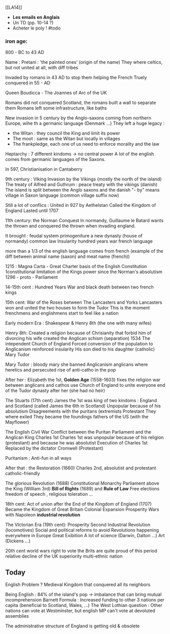 [[LA14]]
- **Les emails en Anglais**
- Un TD (pp. 10-14 ?)
- Acheter le poly ! #todo

### iron age:
800 - BC to 43 AD

Name : Pretani : 'the painted ones' (origin of the name)
They where celtics, but not united at all, with diff tribes

Invaded by romans in 43 AD to stop them helping the French 
Truely conquered in 55 - AD

Queen Boudicca  - The Joannes of Arc of the UK

Romans did not conquered Scotland, the romans built a wall to separate them
Romans left some infrastructure, like baths

New invasion in 5 century by the Anglo-saxons coming from northern Europe, wihe th a germanic language (Denmark ...)
They left a huge legacy :
- the Witan : they council the King and limit its power
- The moot : same as the Witan but locally in villages
- The frankpledge, each one of us need to enforce morality and the law
 

 Heptarchy :  7 different kindoms -> no central power
 A lot of the english comes from germanic languages of the Saxons.
 
In 597, Christianisation in Cantaberry

9th century : Viking Invasion by the Vikings (mostly the north of the island)
The treaty of Alfred and Guthrum : peace treaty with the vikings (danish)
	The island is split between the Anglo saxons and the danish
	"- by" means village in Saxon language (common village suffix now)

Still a lot of conflics :
	United in 927 by Aethelstan
	Called the Kingdom of England
	Lasted until 1707

11th century: the Norman Conquest
In normandy, Guillaume le Batard wants the thrown and conquered the thrown when invading england.

It brought :
	feudal system
	primogeniture
	a new dynasty (house of normandy)
	common law
	Insularity
	hundred years war
	french language

more than a 1/3 of the english language comes from french (example of the diff between animal name (saxon) and meat name (french))

1215 : Magna Carta - Great Charter 
	basis of the English Constitution
	1constitutional limitation of the Kings power since the Norman's absolutism
1296 - proto - Parliament

14-15th cent : Hundred Years War and black death
	between two french kings

15th cent: War of the Roses
	between The Lancasters and Yorks
	Lancasters won and united the two houses to form the Tudor
	This is the moment frenchmens and englishmens start to feel like a nation

Early modern Era : Shakespear & Henry 8th (the one with many wifes)

Henry  8th:
	Created a religion because of Chrisianity that forbid him of divorcing his wife
	created the Anglican schism (separation) 1534
	The intependent Church of England
	Forced conversion of the population to Anglicanism 
		reinforced insularity
	His son died to his daughter (catholic) Mary Tudor 

Mary Tudor : bloody mary
	she banned Anglicanism
	anglicans where heretics and persecuted
	rise of anti-catho in the pop

After her : Elizabeth the 1st, **Golden Age** (1558-1603)
	fixes the religion war between anglicans and cathos
	use Church of England to unite everyone
	end of the Tudor dynasty after her (she had no heir)

The Stuarts (17th cent)
	James the 1st was king of two kindoms : England and Scotland (called James the 6th in Scotland)
	Unpopular because of his absolutism
	Disagreements with the puritans (extremists Protestant
		They where exiled
		They became the foundings fathers of the US (with the Mayflower)

The English Civil War
	Conflict between the Puritan Parliament and the Anglican King Charles 1st
	Charles 1st was unpopular because of his religion (protestant) and because he was absolutist
	Execution of Charles 1st
	Replaced by the dictator Cromwell (Protestant)

Puritanism : Anti-fun in all ways

After that : the Restoration (1660)
	Charles 2nd, absolutist and protestant catholic-friendly

The glorious Revolution (1688)
	Constitutional Monarchy
	Parliament above the King (William 3rd)
	**Bill of Rights** (1689) and **Rule of Law**
		Free elections
		freedom of speech , religious toleration ...

18th cent:
	Act of union after the End of the Kingdom of England (1707)
	Became the Kingdom of Great Britain
	Colonial Expansion
	Prosperity
	Wars with Napoleon
	**industrial revolution**

The VIctorian Era (19th cent):
	Prosperity 
	Second Industrial Revolution (locomotives)
	Social and political reforms to avoid Revolutions happening everywhere in Europe
	Great Exibition
	A lot of science (Darwin, Dalton ...)
	Art (Dickens ...)

20th cent 
	world wars
	right to vote
	the Brits are quite proud of this period
	relative decline of the UK superiority
	multi-ethnic nation

## Today

English Problem ? 
Medieval Kingdom that conquered all its neighbors 

Being English : 84% of the island's pop -> imbalance that can bring mutual incomprehension
Barnett Formula : Increased funding to other 3 nations per capita (beneficial to Scotland, Wales, ...)
The West Lothian question : Other nations can vote at Westminster, but english MP can't vote at devoluted assemblies

The administrative structure of England is getting old & obsolete
